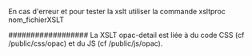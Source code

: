 En cas d'erreur et pour tester la xslt
utiliser la commande
xsltproc nom_fichierXSLT


##################
La XSLT opac-detail est liée à du code CSS (cf /public/css/opac) et du JS (cf /public/js/opac).


